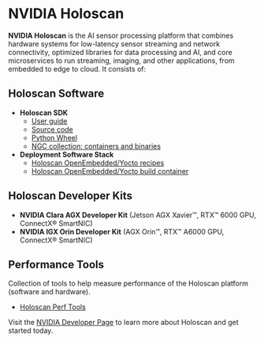 # NVIDIA Holoscan

__NVIDIA Holoscan__ is the AI sensor processing platform that combines hardware systems for low-latency sensor streaming and network connectivity, optimized libraries for data processing and AI, and core microservices to run streaming, imaging, and other applications, from embedded to edge to cloud. It consists of:

## Holoscan Software
* **Holoscan SDK**
    * [User guide](https://docs.nvidia.com/clara-holoscan/sdk-user-guide/index.html)
    * [Source code](https://github.com/nvidia-holoscan/holoscan-sdk)
    * [Python Wheel](https://pypi.org/project/holoscan/)
    * [NGC collection: containers and binaries](https://catalog.ngc.nvidia.com/orgs/nvidia/teams/clara-holoscan/collections/clara_holoscan)
* **Deployment Software Stack**
    * [Holoscan OpenEmbedded/Yocto recipes](https://github.com/nvidia-holoscan/meta-tegra-holoscan)
    * [Holoscan OpenEmbedded/Yocto build container](https://catalog.ngc.nvidia.com/orgs/nvidia/teams/clara-holoscan/containers/holoscan-oe-builder)

## Holoscan Developer Kits
* **NVIDIA Clara AGX Developer Kit** (Jetson AGX Xavier™, RTX™ 6000 GPU, ConnectX® SmartNIC)
* **NVIDIA IGX Orin Developer Kit** (AGX Orin™, RTX™ A6000 GPU, ConnectX® SmartNIC)

## Performance Tools
Collection of tools to help measure performance of the Holoscan platform (software and hardware).
* [Holoscan Perf Tools](https://github.com/nvidia-holoscan/holoscan-perf-tools)

Visit the [NVIDIA Developer Page](https://developer.nvidia.com/clara-holoscan-sdk) to learn more about Holoscan and get started today.
